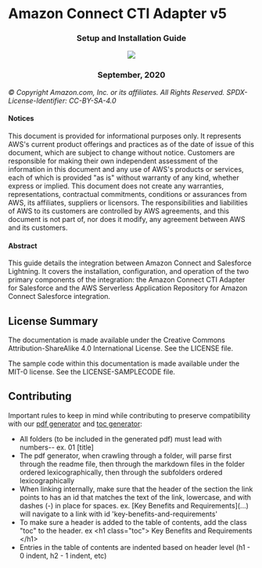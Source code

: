 # Amazon Connect CTI Adapter v5

<h3 align="center"> Setup and Installation Guide</h3>

<p align="center">
  <img src="./lightning/media/image1.png" />
</p>

<h3 align="center"> September, 2020</h3>

_© Copyright Amazon.com, Inc. or its affiliates. All Rights Reserved. SPDX-License-Identifier: CC-BY-SA-4.0_

#### Notices

This document is provided for informational purposes only. It represents
AWS's current product offerings and practices as of the date of issue of
this document, which are subject to change without notice. Customers are
responsible for making their own independent assessment of the
information in this document and any use of AWS's products or services,
each of which is provided "as is" without warranty of any kind, whether
express or implied. This document does not create any warranties,
representations, contractual commitments, conditions or assurances from
AWS, its affiliates, suppliers or licensors. The responsibilities and
liabilities of AWS to its customers are controlled by AWS agreements,
and this document is not part of, nor does it modify, any agreement
between AWS and its customers.

#### Abstract

This guide details the integration between Amazon Connect and Salesforce
Lightning. It covers the installation, configuration, and operation of
the two primary components of the integration: the Amazon Connect CTI
Adapter for Salesforce and the AWS Serverless Application Repository for
Amazon Connect Salesforce integration.

## License Summary

The documentation is made available under the Creative Commons Attribution-ShareAlike 4.0 International License. See the LICENSE file.

The sample code within this documentation is made available under the MIT-0 license. See the LICENSE-SAMPLECODE file.

## Contributing

Important rules to keep in mind while contributing to preserve compatibility with our [pdf generator](util/generatePDF.js) and [toc generator](util/generateTOC.js):

- All folders (to be included in the generated pdf) must lead with numbers-- ex. 01 [title]
- The pdf generator, when crawling through a folder, will parse first through the readme file,
  then through the markdown files in the folder ordered lexicographically, then through the subfolders
  ordered lexicographically
- When linking internally, make sure that the header of the section the link points to has an
  id that matches the text of the link, lowercase, and with dashes (-) in place for spaces.
  ex. \[Key Benefits and Requirements\]\(...\) will navigate to a link with id 'key-benefits-and-requirements'
- To make sure a header is added to the table of contents, add the class "toc" to the header.
  ex \<h1 class="toc"\> Key Benefits and Requirements \<\/h1\>
- Entries in the table of contents are indented based on header level (h1 - 0 indent, h2 - 1 indent, etc)
